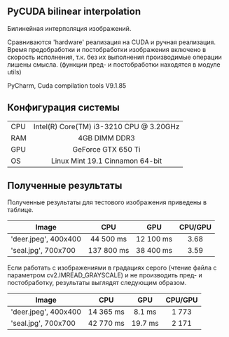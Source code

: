 ## PyCUDA bilinear interpolation
Билинейная интерполяция изображений.

Сравниваются 'hardware' реализация на CUDA и ручная реализация.
Время предобработки и постобработки изображения включено в скорость исполнения, т.к. без их выполнения
производимые операции лишены смысла. (функции пред- и постобработки находятся в модуле utils)



PyCharm, Cuda compilation tools V9.1.85

## Конфигурация системы
|     |       |  
| ------------- |:-------------:|
| CPU    | Intel(R) Core(TM) i3-3210 CPU @ 3.20GHz |
| RAM     | 4GB DIMM DDR3 |
| GPU | GeForce GTX 650 Ti |
| OS | Linux Mint 19.1 Cinnamon 64-bit |

## Полученные результаты


Полученные результаты для тестового изображения приведены в таблице.

|Image|     CPU  | GPU|CPU/GPU|
| ------------- |:-------------:|:-------------:|:-------------:|
|'deer.jpeg', 400x400|44 500 ms|12 100 ms |3.68|
|'seal.jpg', 700x700|137 800 ms|38 400 ms|3.59|

Если работать с изображениями в градациях серого (чтение файла с параметром cv2.IMREAD_GRAYSCALE) и не производить пред- и постобработку, 
результаты выглядят следующим образом.

|Image|     CPU  | GPU|CPU/GPU|
| ------------- |:-------------:|:-------------:|:-------------:|
|'deer.jpeg', 400x400|14 365 ms| 8.1 ms |1 773|
|'seal.jpg', 700x700|42 770 ms|19.7 ms |2 171|